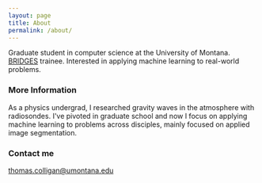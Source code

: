 ```yaml
---
layout: page
title: About
permalink: /about/
---
```

Graduate student in computer science at the University of Montana. [BRIDGES](https://www.umt.edu/bridges/) trainee. Interested in applying machine learning to real-world problems.

### More Information

As a physics undergrad, I researched gravity waves in the atmosphere with radiosondes. I've pivoted in graduate school and now I focus on applying machine learning to problems across disciples, mainly focused on applied image segmentation.

### Contact me

[thomas.colligan@umontana.edu](mailto:thomas.colligan@umontana.edu)
